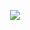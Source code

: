 
<p align="center">
  <img src="https://count.getloli.com/get/@billybobbinfr?theme=gelbooru" />
</p>

